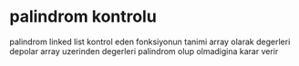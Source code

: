 # palindrom kontrolu

palindrom linked list kontrol eden fonksiyonun tanimi
array olarak degerleri depolar array uzerinden degerleri
palindrom olup olmadigina karar verir

